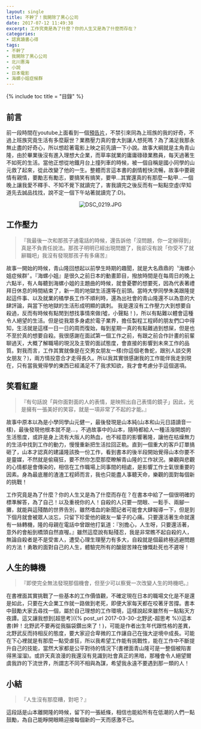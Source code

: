 ```yaml
---
layout: single
title: 不幹了！我開除了黑心公司
date: 2017-07-12 11:49:38
excerpt: 工作究竟是為了什麼？你的人生又是為了什麼而存在？
categories:
- 認真讀書心得
tags:
- 不幹了
- 我開除了黑心公司
- 北川惠海
- 小說
- 日本電影
- 海螺小姐症候群
---
```

{% include toc title = "目錄" %}

## 前言

前一段時間在youtube上面看到一個[預告片](https://www.youtube.com/watch?v=g7RILBbbIjs&amp;t=10s)，不禁引來同為上班族的我的好奇，不過上班族究竟生活有多麼厭世？業務壓力真的會大到讓人想死嗎？為了滿足我那永無止盡的好奇心，所以想趁著電影上映之前先讀一下小說。故事大綱就是主角青山隆，由於畢業後沒有進入理想大企業，而草率就業的庸庸碌碌業務員，每天過著生不如死的生活。當他正想從地鐵月台上撞列車的時候，被一個自稱是國小同學的山元救了起來，從此改變了他的一生。整體而言這本書的劇情輕快流暢，故事中要親情有親情，要勵志有勵志，要搞笑有搞笑，要甲...其實還真的有那麼一點甲...一個晚上讓我愛不釋手、不知不覺下就讀完了，害我讀完之後反而有一點點空虛(早知道先去誠品找找，說不定一個下午站著就讀完了:D)。

<p style="text-align:center"><img alt="DSC_0219.JPG" src="https://pic.pimg.tw/kwbuster/1499860181-4088661603_n.jpg?v=1499860185" title="DSC_0219.JPG"></p>

## 工作壓力
>『我最後一次和那孩子通電話的時候，還告訴他「沒問題，你一定辦得到」真是不負責任說法。那孩子明明已經出現問題了，我卻沒有說「你受不了就辭職吧」我沒有發現那孩子有多痛苦』

故事一開始的時候，青山隆回想起以前學生時期的趣聞，就是大名鼎鼎的〝海螺小姐症候群〞。『海螺小姐』是很久之前日本的動畫節目，撥放時間是在每周日的晚上六點半，有人每聽到海螺小姐的主題曲的時候，就會憂鬱的想要死，因為代表著禮拜日休息的時間結束了，新一周的地獄生活還等在前頭。當時大學同學朱美跟隆提起這件事、以及就業的橘學長工作不順利時，還為出社會的青山隆還不以為意的大肆評論，與當下他地獄的生活形成明顯的諷刺。
我是還沒有工作壓力大到想要自殺過，反而有時候有點閒到想找事情來做(噓，小聲點！)，所以有點難以體會這種令人絕望的生活。但是從我眾多身處於電子業界，擔任製程工程師的朋友們口中得知，生活就是這樣一日一日的周而復始，每到星期一真的有點難過到想屎，但是也不至於真的想要自殺。我很感謝在面試第一個工作之前，有跟之前合作計畫的前輩聊過天，大概了解職場的現況及主管的面試態度，會直接的影響到未來工作的品質。對我而言，工作其實就像是在交男女朋友一樣(你這個老魯蛇，跟別人談交男女朋友？)，兩方情投意合才走得長久。所以我其實很感謝我的工作能伴我走到現在，只有當我覺得學的東西已經滿足不了我求知欲，我才會考慮分手這個選項。

## 笑看紅塵
>『有句話說「與你面對面的人的表情，是映照出自己表情的鏡子」因此，光是擁有一張美好的笑容，就是一項非常了不起的才能。』

故事中原本以為是小學同學山元健一，最後發現是山本純(山本和山元日語讀音一樣)，最後發現他根本就不是...，不過故事中的山本，隨時都給人一種活潑開朗的生活態度，或許是身上流有大阪人的熱血，也不經意的影響著隆，讓他在枯燥無力的生活中找到工作的動力，慢慢重新把生活拉回正軌。直到一個重大的客戶訂單搞砸了，山本才認真的建議隆該換一份工作，看到書本的後半段開始覺得山本你要不是靈媒，不然就是偷窺狂，要不然你怎麼那麼瞭解青山隆的工作狀況。樂觀與悲觀的心情都是會傳染的，相信在工作職場上同事間的相處，是影響工作士氣很重要的因素。身為最底層的渣渣工程師而言，我也只能盡人事聽天命，樂觀的面對每個新的挑戰！

工作究竟是為了什麼？你的人生又是為了什麼而存在？在書本中給了一個很明確的標準解答，為了自己！以及重視你的人！自殺的人只要一閉眼、一鬆手、兩腳一攤，就能與這殘酷的世界告別，雖然嗜血的新聞記者可能會大肆報導一下，但是到下個月就會被眾人淡忘，只留下珍愛他的親友一輩子的心痛。只要還活著生命就還有一絲轉機，隆的母親在電話中曾跟他打氣道：『別擔心，人生呀，只要還活著，意外的會船到橋頭自然直喔。』雖然這麼說有點殘忍，我是非常瞧不起自殺的人，無論自殺者是不是受害人，遭受心理生理壓力有多大，自殺就是個最終極逃避問題的方法！勇敢的面對自己的人生，體驗完所有的酸甜苦辣在慷慨赴死也不遲呀！

## 人生的轉機
>『即使完全無法發現那個機會，但至少可以察覺一次改變人生的時機吧。』

在書裡面其實挑戰了一些基本的工作價值觀，不確定現在日本的職場文化是不是還是如此，只要在大企業工作就一路做到老死，即便大家每天都在咬著牙苦撐。書本中鼓勵大家去尋找一個，屬於自己理想的工作環境，這樣說起來雖然有一點點天方夜譚。這又讓我想到[超思考]({% post_url 2017-03-30-北野武-超思考 %})這本書(幹！北野武不要再從我腦袋鑽出來了！)，可能是作者出生年代跟性格的差異，北野武反而持相反的態度，要大家迎合卑微的工作讓自己在強大逆境中成長。可能在下心裡就是有那麼一點受虐狂，所以我希望工作能有挑戰性，能在工作中不斷提升自己的技能，當然大家都是公平對待的情況下(書裡面青山隆可是一整個被陷害得黑溜溜)。或許天真浪漫的我還沒有見識到社會真正的黑暗，那種會令人絕望爾虞我詐的下流世界，所謂志不同不相與為謀，希望我永遠不要遇到那一類的人！

## 小結
>『人生沒有那麼糟，對吧？』

這段話是山本離開隆的時候，留下的一張紙條，相信也能給所有在低潮的人們一點鼓勵，為自己能睜開眼睛迎接每個新的一天而感激不已。
